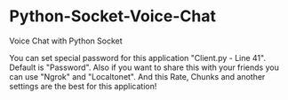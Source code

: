 # Python-Socket-Voice-Chat
Voice Chat with Python Socket

You can set special password for this application "Client.py - Line 41". Default is "Password".
Also if you want to share this with your friends you can use "Ngrok" and "Localtonet".
And this Rate, Chunks and another settings are the best for this application!
